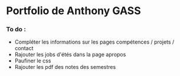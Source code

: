 # Portfolio de Anthony GASS

### To do :  
- Compléter les informations sur les pages compétences / projets / contact
- Rajouter les jobs d'étés dans la page apropos 
- Paufiner le css
- Rajouter les pdf des notes des semestres  
